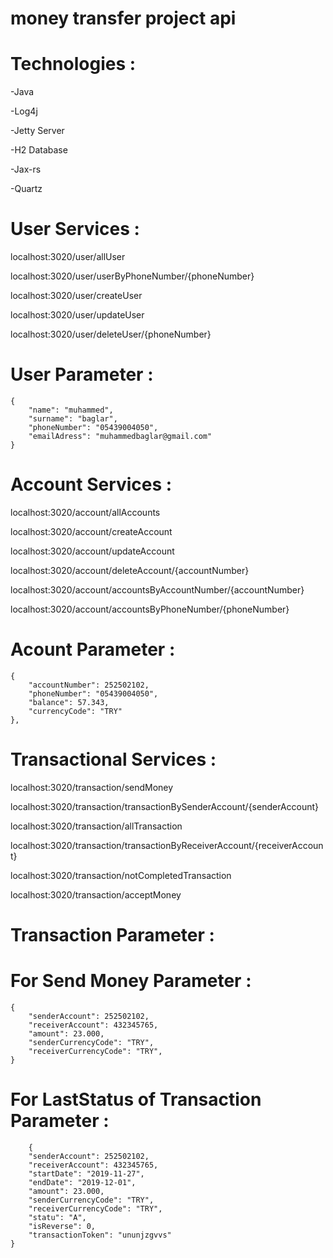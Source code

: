# money transfer project api
# Technologies :

-Java

-Log4j

-Jetty Server

-H2 Database

-Jax-rs

-Quartz


# User Services :


localhost:3020/user/allUser

localhost:3020/user/userByPhoneNumber/{phoneNumber}

localhost:3020/user/createUser

localhost:3020/user/updateUser

localhost:3020/user/deleteUser/{phoneNumber}

# User Parameter :

    {
        "name": "muhammed",
        "surname": "baglar",
        "phoneNumber": "05439004050",
        "emailAdress": "muhammedbaglar@gmail.com"
    }

# Account Services  :

localhost:3020/account/allAccounts

localhost:3020/account/createAccount

localhost:3020/account/updateAccount

localhost:3020/account/deleteAccount/{accountNumber}

localhost:3020/account/accountsByAccountNumber/{accountNumber}

localhost:3020/account/accountsByPhoneNumber/{phoneNumber}

# Acount Parameter :

    {
        "accountNumber": 252502102,
        "phoneNumber": "05439004050",
        "balance": 57.343,
        "currencyCode": "TRY"
    },


# Transactional Services :

localhost:3020/transaction/sendMoney

localhost:3020/transaction/transactionBySenderAccount/{senderAccount}

localhost:3020/transaction/allTransaction

localhost:3020/transaction/transactionByReceiverAccount/{receiverAccount}

localhost:3020/transaction/notCompletedTransaction

localhost:3020/transaction/acceptMoney

# Transaction Parameter :

# For Send Money  Parameter :

    {
        "senderAccount": 252502102,
        "receiverAccount": 432345765,
        "amount": 23.000,
        "senderCurrencyCode": "TRY",
        "receiverCurrencyCode": "TRY",
    }

# For LastStatus of Transaction Parameter :
    
		{
        "senderAccount": 252502102,
        "receiverAccount": 432345765,
        "startDate": "2019-11-27",
        "endDate": "2019-12-01",
        "amount": 23.000,
        "senderCurrencyCode": "TRY",
        "receiverCurrencyCode": "TRY",
        "statu": "A",
        "isReverse": 0,
        "transactionToken": "ununjzgvvs"
    }
